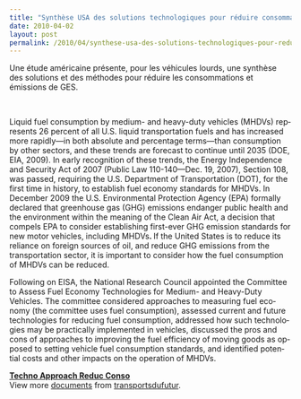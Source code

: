 ```yaml
---
title: "Synthèse USA des solutions technologiques pour réduire consommation et GES (Véhicules lourds)"
date: 2010-04-02
layout: post
permalink: /2010/04/synthese-usa-des-solutions-technologiques-pour-reduire-consommation-et-ges-vehicules-lourds.html
---
```


<p class="MsoNormal"><span>Une étude américaine présente, pour les véhicules lourds, une synthèse des solutions et des méthodes pour réduire les consommations et émissions de GES.</span></p> <p class="MsoNormal"><span>  </span></p>  <!--more-->  <p class="MsoNormal"><span lang="EN-GB">Liquid fuel consumption by medium- and heavy-duty vehicles (MHDVs) represents 26 percent of all U.S. liquid transportation fuels and has increased more rapidly—in both absolute and percentage terms—than consumption by other sectors, and these trends are forecast to continue until 2035 (DOE, EIA, 2009). In early recognition of these trends, the Energy Independence and Security Act of 2007 (Public Law 110-140—</span><span lang="EN-GB">Dec. 19, 2007</span><span lang="EN-GB">), Section 108, was passed, requiring the U.S. Department of Transportation (DOT), for the first time in history, to establish fuel economy standards for MHDVs. In December 2009 the U.S. Environmental Protection Agency (EPA) formally declared that greenhouse gas (GHG) emissions endanger public health and the environment within the meaning of the Clean Air Act, a decision that compels EPA to consider establishing first-ever GHG emission standards for new motor vehicles, including MHDVs<strong>. </strong>If the </span><span lang="EN-GB">United States</span><span lang="EN-GB"> is to reduce its reliance on foreign sources of oil, and reduce GHG emissions from the transportation sector, it is important to consider how the fuel consumption of MHDVs can be reduced.</span></p> <p class="MsoNormal"><span lang="EN-GB">Following on EISA, the National Research Council appointed the Committee to Assess Fuel Economy Technologies for Medium- and Heavy-Duty Vehicles. The committee considered approaches to measuring fuel economy (the committee uses fuel consumption), assessed current and future technologies for reducing fuel consumption, addressed how such technologies may be practically implemented in vehicles, discussed the pros and cons of approaches to improving the fuel efficiency of moving goods as opposed to setting vehicle fuel consumption standards, and identified potential costs and other impacts on the operation of MHDVs.</span></p> <div id="__ss_3619977"><strong><a href="http://www.slideshare.net/transportsdufutur/techno-approach-reduc-conso" title="Techno Approach Reduc Conso">Techno Approach Reduc Conso</a></strong>   <div>View more <a href="http://www.slideshare.net/">documents</a> from <a href="http://www.slideshare.net/transportsdufutur">transportsdufutur</a>.</div></div>